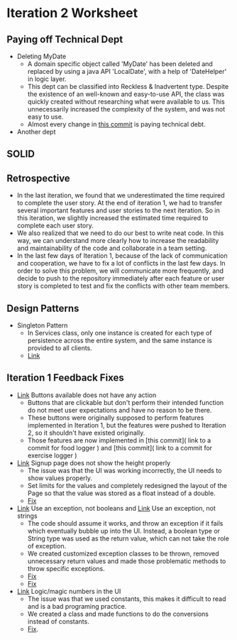 Iteration 2 Worksheet
======================

Paying off Technical Dept
-------------------------
- Deleting MyDate
  - A domain specific object called 'MyDate' has been deleted and replaced by using a java API 'LocalDate', with a help of 'DateHelper' in logic layer.  
  - This dept can be classified into Reckless & Inadvertent type. Despite the existence of an well-known and easy-to-use API, the class was quickly created without researching what were available to us. This unnecessarily increased the complexity of the system, and was not easy to use.
  - Almost every change in [this commit](https://code.cs.umanitoba.ca/3350-winter-2021-a01/fitnics-group-12/-/commit/159cf9d56c92001e69392d07a297f547c0f72152#34b2e794882555eb575bb7ec71e4e2af5cc0a0ef_0_2) is paying technical debt.
- Another dept


SOLID
-----




Retrospective
-------------
- In the last iteration, we found that we underestimated the time required to complete the user story. At the end of iteration 1, we had to transfer several important features and user stories to the next iteration. So in this iteration, we slightly increased the estimated time required to complete each user story. 
- We also realized that we need to do our best to write neat code. In this way, we can understand more clearly how to increase the readability and maintainability of the code and collaborate in a team setting. 
- In the last few days of Iteration 1, because of the lack of communication and cooperation, we have to fix a lot of conflicts in the last few days. In order to solve this problem, we will communicate more frequently, and decide to push to the repository immediately after each feature or user story is completed to test and fix the conflicts with other team members.


Design Patterns
---------------
- Singleton Pattern
  - In Services class, only one instance is created for each type of persistence across the entire system, and the same instance is provided to all clients.
  - [Link](https://code.cs.umanitoba.ca/3350-winter-2021-a01/fitnics-group-12/-/blob/master/app/src/main/java/com/group12/fitnics/application/Services.java)


Iteration 1 Feedback Fixes
--------------------------
- [Link](https://code.cs.umanitoba.ca/3350-winter-2021-a01/fitnics-group-12/-/issues/30) Buttons available does not have any action
  - Buttons that are clickable but don't perform their intended function do not meet user expectations and have no reason to be there. 
  - These buttons were originally supposed to perform features implemented in Iteration 1, but the features were pushed to Iteration 2, so it shouldn't have existed originally. 
  - Those features are now implemented in [this commit]( link to a commit for food logger  ) and [this commit]( link to a commit for exercise logger )
- [Link](https://code.cs.umanitoba.ca/3350-winter-2021-a01/fitnics-group-12/-/issues/29) Signup page does not show the height properly
  - The issue was that the UI was working incorrectly, the UI needs to show values properly. 
  - Set limits for the values and completely redesigned the layout of the Page so that the value was stored as a float instead of a double.
  - [Fix](https://code.cs.umanitoba.ca/3350-winter-2021-a01/fitnics-group-12/-/commit/417afb867c3013718cc1c52f7b710b84c08f6ed8)
- [Link](https://code.cs.umanitoba.ca/3350-winter-2021-a01/fitnics-group-12/-/issues/28) Use an exception, not booleans
  and [Link](https://code.cs.umanitoba.ca/3350-winter-2021-a01/fitnics-group-12/-/issues/27) Use an exception, not strings
  - The code should assume it works, and throw an exception if it fails which eventually bubble up into the UI. Instead, a boolean type or String type was used as the return value, which can not take the role of exception.
  - We created customized exception classes to be thrown, removed unnecessary return values and made those problematic methods to throw specific exceptions.
  - [Fix](https://code.cs.umanitoba.ca/3350-winter-2021-a01/fitnics-group-12/-/commit/3b0b6d8e26c5608d6a7c566f96599634aba2c22c)
  - [Fix](https://code.cs.umanitoba.ca/3350-winter-2021-a01/fitnics-group-12/-/commit/e753b15b8a2f5097a42b5e2d67e0de0064da3a42)
- [Link](https://code.cs.umanitoba.ca/3350-winter-2021-a01/fitnics-group-12/-/issues/26) Logic/magic numbers in the UI
  - The issue was that we used constants, this makes it difficult to read and is a bad programing practice. 
  - We created a class and made functions to do the conversions instead of constants. 
  - [Fix](https://code.cs.umanitoba.ca/3350-winter-2021-a01/fitnics-group-12/-/commit/cba899ff033062651c7488752891b1df7a1c5a1e).
